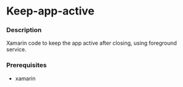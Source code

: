 # Keep-app-active 

<h3>Description</h3>
Xamarin code to keep the app active after closing, using foreground service.

<h3>Prerequisites</h3>
<ul>
    <li>xamarin</li>
</ul>
